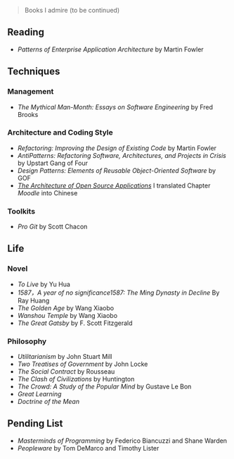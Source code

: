 > Books I admire (to be continued)

Reading
-------
* *Patterns of Enterprise Application Architecture* by Martin Fowler 

Techniques
----------

### Management
* *The Mythical Man-Month: Essays on Software Engineering* by Fred Brooks  


### Architecture and Coding Style
* *Refactoring: Improving the Design of Existing Code* by Martin Fowler  
* *AntiPatterns: Refactoring Software, Architectures, and Projects in Crisis* by Upstart Gang of Four  
* *Design Patterns: Elements of Reusable Object-Oriented Software* by GOF  
* [*The Architecture of Open Source Applications*](http://www.aosabook.org/) I translated Chapter *Moodle* into Chinese  

### Toolkits
* *Pro Git* by Scott Chacon  

Life
----

### Novel
* *To Live* by Yu Hua  
* *1587，A year of no significance1587: The Ming Dynasty in Decline* By Ray Huang  
* *The Golden Age* by Wang Xiaobo  
* *Wanshou Temple* by Wang Xiaobo  
* *The Great Gatsby* by F. Scott Fitzgerald  


### Philosophy
* *Utilitarianism* by John Stuart Mill  
* *Two Treatises of Government* by John Locke  
* *The Social Contract* by Rousseau  
* *The Clash of Civilizations* by Huntington  
* *The Crowd: A Study of the Popular Mind* by Gustave Le Bon  
* *Great Learning*  
* *Doctrine of the Mean*  

Pending List
------------
* *Masterminds of Programming* by Federico Biancuzzi and Shane Warden  
* *Peopleware* by Tom DeMarco and Timothy Lister  
